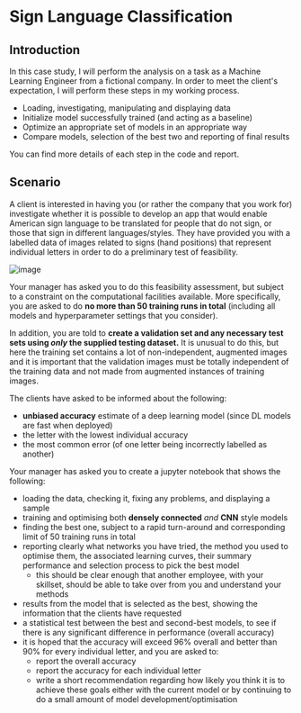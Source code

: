 # Sign Language Classification

## Introduction
In this case study, I will perform the analysis on a task as a Machine Learning Engineer from a fictional company. In order to meet the client's expectation, I will perform these steps in my working process.

- Loading, investigating, manipulating and displaying data
- Initialize model successfully trained (and acting as a baseline)
- Optimize an appropriate set of models in an appropriate way
- Compare models, selection of the best two and reporting of final results

You can find more details of each step in the code and report.

## Scenario
A client is interested in having you (or rather the company that you work for) investigate whether it is possible to develop an app that would enable American sign language to be translated for people that do not sign, or those that sign in different languages/styles. They have provided you with a labelled data of images related to signs (hand positions) that represent individual letters in order to do a preliminary test of feasibility.

![image](https://github.com/DoDucNhan/Sign-Language-Classification/assets/44297479/f86ed22a-4cd0-481f-9b64-01538cdcb8f0)


Your manager has asked you to do this feasibility assessment, but subject to a constraint on the computational facilities available.  More specifically, you are asked to do **no more than 50 training runs in total** (including all models and hyperparameter settings that you consider).  

In addition, you are told to **create a validation set and any necessary test sets using _only_ the supplied testing dataset.** It is unusual to do this, but here the training set contains a lot of non-independent, augmented images and it is important that the validation images must be totally independent of the training data and not made from augmented instances of training images.

The clients have asked to be informed about the following:
 - **unbiased accuracy** estimate of a deep learning model (since DL models are fast when deployed)
 - the letter with the lowest individual accuracy
 - the most common error (of one letter being incorrectly labelled as another)

Your manager has asked you to create a jupyter notebook that shows the following:
 - loading the data, checking it, fixing any problems, and displaying a sample
 - training and optimising both **densely connected** *and* **CNN** style models
 - finding the best one, subject to a rapid turn-around and corresponding limit of 50 training runs in total
 - reporting clearly what networks you have tried, the method you used to optimise them, the associated learning curves, their summary performance and selection process to pick the best model
     - this should be clear enough that another employee, with your skillset, should be able to take over from you and understand your methods
 - results from the model that is selected as the best, showing the information that the clients have requested
 - a statistical test between the best and second-best models, to see if there is any significant difference in performance (overall accuracy)
 - it is hoped that the accuracy will exceed 96% overall and better than 90% for every individual letter, and you are asked to:
     - report the overall accuracy
     - report the accuracy for each individual letter
     - write a short recommendation regarding how likely you think it is to achieve these goals either with the current model or by continuing to do a small amount of model development/optimisation
